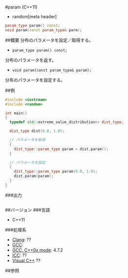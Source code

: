 #param (C++11)
* random[meta header]

```cpp
param_type param() const;
void param(const param_type& parm);
```

##概要
分布のパラメータを設定／取得する。

- `param_type param() const;`

分布のパラメータを返す。

- `void param(const param_type& param);`

分布のパラメータを設定する。

##例
```cpp
#include <iostream>
#include <random>

int main()
{
  typedef std::extreme_value_distribution<> dist_type;

  dist_type dist(0.0, 1.0);

  // パラメータを取得
  {
    dist_type::param_type param = dist.param();
  }

  // パラメータを設定
  {
    dist_type::param_type param(0.0, 1.0);
    dist.param(param);
  }
}
```


###出力
```
```

##バージョン
###言語
- C++11

###処理系
- [Clang](/implementation.md#clang): ??
- [GCC](/implementation.md#gcc): 
- [GCC, C++0x mode](/implementation.md#gcc): 4.7.2
- [ICC](/implementation.md#icc): ??
- [Visual C++](/implementation.md#visual_cpp) ??


##参照


